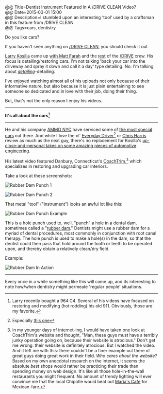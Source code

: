 @@ Title=Dentist Instrument Featured In A /DRIVE CLEAN Video?  
@@ Date=2015-03-01 15:00  
@@ Description=I stumbled upon an interesting 'tool' used by a craftsman in this feature from /DRIVE CLEAN    
@@ Tags=cars, dentistry    

Do you like cars?

If you haven't seen anything on [/DRIVE CLEAN](http://www.youtube.com/playlist?list=PL96D52AF54166C886), you should check it out.

[Larry Kosilla](https://twitter.com/LarryKosilla) came up [with Matt Farah](http://carsalways.com/2013/01/07/the-story-of-larry-kosilla-and-his-passion-for-cars/) and the [rest](https://en.wikipedia.org/wiki/Drive_(web_series)) of the [/DRIVE](http://www.youtube.com/user/drive) crew. His focus is detailing/restoring cars. I'm not talking 'back your car into the driveway and spray it down and call it a day' type detailing. No: I'm talking about *[detailing](http://www.youtube.com/watch?v=QG65GC5LOzw)*-detailing. 

I've enjoyed watching almost all of his uploads not only because of their informative nature, but also because it is just plain entertaining to see someone so dedicated and in love with their job, doing their thing.

But, that's not the only reason I enjoy his videos.

***

**It's all about the cars[^ca]** 

***

He and his company [AMMO NYC](http://www.ammonyc.com/) have serviced some of [the most special cars](https://www.youtube.com/watch?v=Q3Mz6YNb4uA&index=10&list=PL96D52AF54166C886) out there. And while I love the ol' [Everyday Driver](https://www.youtube.com/user/EverydayDriver)[^ed] or [Chris Harris](http://www.youtube.com/watch?v=3MDTcXGsjuo) review as much as the next guy, there's no replacement for Kosilla's [up-close-and-personal takes on some amazing pieces of automotive engineering](https://www.youtube.com/watch?v=R0EOb2nEWtk).

His latest video featured Danbury, Connecticut's [CoachTrim,](http://www.advancedleatherworkshop.com/coachtrimshopindex.html)[^ct] which specializes in restoring and upgrading car interiors.   

Take a look at these screenshots:

![Rubber Dam Punch 1](http://d.pr/i/1aPte+)

![Rubber Dam Punch 2](http://d.pr/i/tdSY+)

That metal "tool" ("instrument") looks an awful lot like this:

![Rubber Dam Punch Example](http://www.robinsonhealthcare.com/WebRoot/Store/Shops/DemoShop/images/8146/8146_Instrapac_Ainsworth_Rubber_Dam_Punch_h.png)

This is a hole punch used to, well, "punch" a hole in a dental dam, sometimes called a "[rubber dam](https://en.wikipedia.org/wiki/Dental_dam)." Dentists might use a rubber dam for a myriad of dental procedures, most commonly in conjunction with root canal therapy. The hole punch is used to make a hole(s) in the dam, so that the dentist could then pass that hold around the tooth or teeth to be operated upon, and thereby obtain a relatively clean/dry field. 

Example:

![Rubber Dam In Action](https://upload.wikimedia.org/wikipedia/commons/thumb/1/1d/ZahnarztAlen5690_Kofferdam.JPG/800px-ZahnarztAlen5690_Kofferdam.JPG)

<hr class="small" />

Every once in a while something like this will come up, and its interesting to note how/when dentistry might permeate 'regular people' situations. 

[^ca]: Larry recently bought a 964 C4. Several of his videos have focused on restoring and modifying (hot rodding) his old 911. Obviously, those are my favorite.
[^ed]: Especially [this one](https://vimeo.com/ondemand/50yearsofthe911)
[^ct]: In my younger days of internet-ing, I would have taken one look at CoachTrim's website and thought, "Man, these guys must have a terribly junky operation going on, because their website is atrocious." Don't get me wrong: their website is definitely atrocious. But I watched the video. And it left me with this: there couldn't be a finer example out there of great guys doing great work in their field. *Who cares about the website?* Based on my own anecdotal research on the internet, it seems the absolute *best* shops would rather be practicing their trade than spending money on web design. It's like all those hole-in-the-wall restaurants you might frequent. No amount of trendy lighting will ever convince me that the local Chipotle would beat out [Maria's Cafe](http://www.urbanspoon.com/r/267/1196544/restaurant/Inland-Empire/Marias-Cafe-Colton) for Mexican-fare. 
